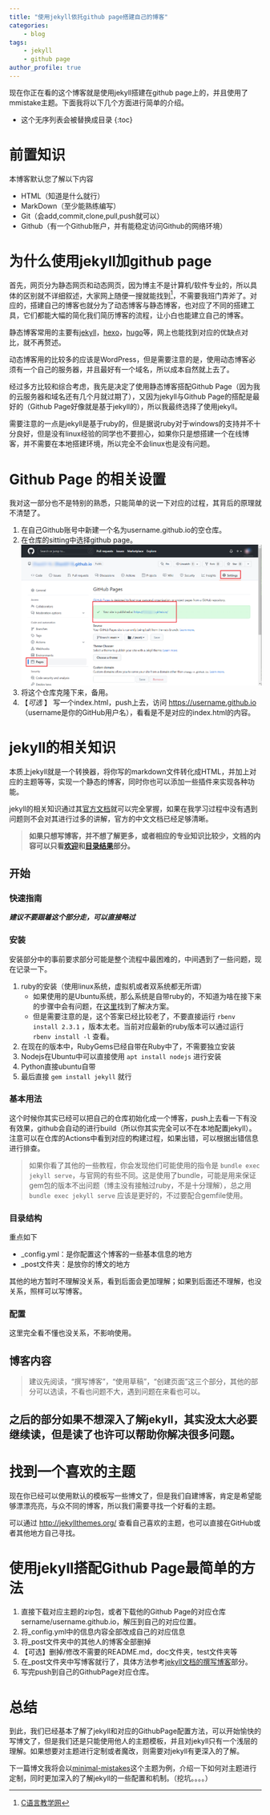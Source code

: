 ```yaml
---
title: "使用jekyll依托github page搭建自己的博客"
categories: 
    - blog
tags:
    - jekyll
    - github page
author_profile: true
---
```


现在你正在看的这个博客就是使用jekyll搭建在github page上的，并且使用了mmistake主题。下面我将以下几个方面进行简单的介绍。

- 这个无序列表会被替换成目录
{:toc}

# 前置知识
本博客默认您了解以下内容
- HTML（知道是什么就行）
- MarkDown（至少能熟练编写）
- Git（会add,commit,clone,pull,push就可以）
- Github（有一个Github账户，并有能稳定访问Github的网络环境）

# 为什么使用jekyll加github page
首先，网页分为静态网页和动态网页，因为博主不是计算机/软件专业的，所以具体的区别就不详细叙述，大家网上随便一搜就能找到[^1]，不需要我班门弄斧了。对应的，搭建自己的博客也就分为了动态博客与静态博客，也对应了不同的搭建工具，它们都能大幅的简化我们简历博客的流程，让小白也能建立自己的博客。

静态博客常用的主要有[jekyll](http://jekyllcn.com/)，[hexo](https://hexo.io/zh-cn/index.html)，[hugo](https://www.gohugo.org/)等，网上也能找到对应的优缺点对比，就不再赘述。

动态博客用的比较多的应该是WordPress，但是需要注意的是，使用动态博客必须有一个自己的服务器，并且最好有一个域名，所以成本自然就上去了。

经过多方比较和综合考虑，我先是决定了使用静态博客搭配Github Page（因为我的云服务器和域名还有几个月就过期了），又因为jekyll与Github Page的搭配是最好的（Github Page好像就是基于jekyll的），所以我最终选择了使用jekyll。

需要注意的一点是jekyll是基于ruby的，但是据说ruby对于windows的支持并不十分良好，但是没有linux经验的同学也不要担心，如果你只是想搭建一个在线博客，并不需要在本地搭建环境，所以完全不会linux也是没有问题。

# Github Page 的相关设置
我对这一部分也不是特别的熟悉，只能简单的说一下对应的过程，其背后的原理就不清楚了。

1. 在自己Github账号中新建一个名为username.github.io的空仓库。
2. 在仓库的sitting中选择github page。![图片具体](assets/../../assets/images/posts/2022-04-19/Snipaste_2022-04-20_00-41-46.png)
3. 将这个仓库克隆下来，备用。
4. 【*可选* 】 写一个index.html，push上去，访问 https://username.github.io （username是你的GitHub用户名），看看是不是对应的index.html的内容。

# jekyll的相关知识
本质上jekyll就是一个转换器，将你写的markdown文件转化成HTML，并加上对应的主题等等，实现一个静态的博客，同时你也可以添加一些插件来实现各种功能。

jekyll的相关知识通过其[官方文档](http://jekyllcn.com/docs/)就可以完全掌握，如果在我学习过程中没有遇到问题则不会对其进行过多的讲解，官方的中文文档已经足够清晰。

> **如果只想写博客，并不想了解更多，或者相应的专业知识比较少，文档的内容可以只看[欢迎](http://jekyllcn.com/docs/home/)和[目录结果](http://jekyllcn.com/docs/structure/)部分。**

## 开始
### 快速指南
***建议不要跟着这个部分走，可以直接略过***

### 安装
安装部分中的事前要求部分可能是整个流程中最困难的，中间遇到了一些问题，现在记录一下。
1. ruby的安装（使用linux系统，虚拟机或者双系统都无所谓）
   - 如果使用的是Ubuntu系统，那么系统是自带ruby的，不知道为啥在接下来的步骤中会有问题，在[这里](https://stackoverflow.com/questions/37720892/you-dont-have-write-permissions-for-the-var-lib-gems-2-3-0-directory)找到了解决方案。
   - 但是需要注意的是，这个答案已经比较老了，不要直接运行 ` rbenv install 2.3.1 ` ，版本太老。当前对应最新的ruby版本可以通过运行 ` rbenv install -l` 查看。
2. 在现在的版本中，RubyGems已经自带在Ruby中了，不需要独立安装
3. Nodejs在Ubuntu中可以直接使用 ` apt install nodejs ` 进行安装
4. Python直接ubuntu自带
5. 最后直接 `gem install jekyll` 就行

### 基本用法
这个时候你其实已经可以把自己的仓库初始化成一个博客，push上去看一下有没有效果，github会自动的进行build（所以你其实完全可以不在本地配置jekyll）。注意可以在仓库的Actions中看到对应的构建过程，如果出错，可以根据出错信息进行排查。

> 如果你看了其他的一些教程，你会发现他们可能使用的指令是 `bundle exec jekyll serve`，与官网的有些不同。这是使用了bundle，可能是用来保证gem包的版本不出问题（博主没有接触过ruby，不是十分理解），总之用 `bundle exec jekyll serve` 应该是更好的，不过要配合gemfile使用。

### 目录结构
重点如下
  - _config.yml：是你配置这个博客的一些基本信息的地方
  - _post文件夹：是放你的博文的地方

其他的地方暂时不理解没关系，看到后面会更加理解；如果到后面还不理解，也没关系，照样可以写博客。

### 配置
这里完全看不懂也没关系，不影响使用。 

## 博客内容
> 建议先阅读，“撰写博客”，“使用草稿”，“创建页面”这三个部分，其他的部分可以选读，不看也问题不大，遇到问题在来看也可以。

## 之后的部分如果不想深入了解jekyll，其实没太大必要继续读，但是读了也许可以帮助你解决很多问题。

# 找到一个喜欢的主题
现在你已经可以使用默认的模板写一些博文了，但是我们自建博客，肯定是希望能够漂漂亮亮，与众不同的博客，所以我们需要寻找一个好看的主题。

可以通过 http://jekyllthemes.org/ 查看自己喜欢的主题，也可以直接在GitHub或者其他地方自己寻找。

# 使用jekyll搭配Github Page最简单的方法
1. 直接下载对应主题的zip包，或者下载他的Github Page的对应仓库sername/username.github.io，解压到自己的对应位置。
2. 将_config.yml中的信息内容全部改成自己的对应信息
3. 将_post文件夹中的其他人的博客全部删掉
4. 【可选】删掉/修改不需要的README.md，doc文件夹，test文件夹等
5. 在_post文件夹中写博客就行了，具体方法参考[jekyll文档的撰写博客](http://jekyllcn.com/docs/posts/)部分。
6. 写完push到自己的GithubPage对应仓库。

# 总结
到此，我们已经基本了解了jekyll和对应的GithubPage配置方法，可以开始愉快的写博文了，但是我们还是只能使用他人的主题模板，并且对jekyll只有一个浅层的理解。如果想要对主题进行定制或者魔改，则需要对jekyll有更深入的了解。

下一篇博文我将会以[minimal-mistakes](https://mmistakes.github.io/minimal-mistakes/)这个主题为例，介绍一下如何对主题进行定制，同时更加深入的了解jekyll的一些配置和机制。（挖坑。。。。）

[^1]:[C语言教学网](http://c.biancheng.net/view/7186.html)